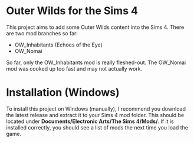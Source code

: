 # Outer Wilds for the Sims 4
This project aims to add some Outer Wilds content into the Sims 4. There are two mod branches so far:

* OW_Inhabitants (Echoes of the Eye)
* OW_Nomai

So far, only the OW_Inhabitants mod is really fleshed-out. The OW_Nomai mod was cooked up too fast and may not actually work.

# Installation (Windows)
To install this project on Windows (manually), I recommend you download the latest release and extract it to your Sims 4 mod folder. This should be located under **Documents/Electronic Arts/The Sims 4/Mods/**. If it is installed correctly, you should see a list of mods the next time you load the game.
